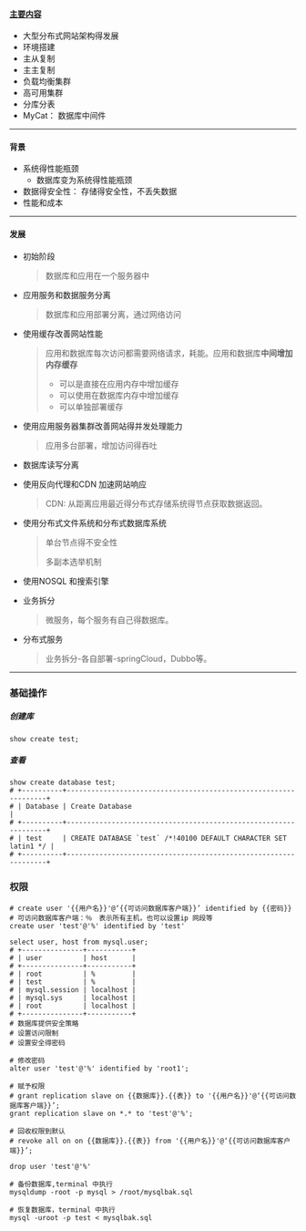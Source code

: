 #### [主要内容](https://www.bilibili.com/video/BV1A5411G7M2?p=3&spm_id_from=pageDriver)

* 大型分布式网站架构得发展
* 环境搭建
* 主从复制
* 主主复制
* 负载均衡集群
* 高可用集群
* 分库分表
* MyCat： 数据库中间件

---

#### 背景

* 系统得性能瓶颈
  * 数据库变为系统得性能瓶颈
* 数据得安全性： 存储得安全性，不丢失数据
* 性能和成本

---

#### 发展

* 初始阶段

  > 数据库和应用在一个服务器中

* 应用服务和数据服务分离

  > 数据库和应用部署分离，通过网络访问

* 使用缓存改善网站性能

  > 应用和数据库每次访问都需要网络请求，耗能。应用和数据库**中间增加内存缓存**
  >
  > * 可以是直接在应用内存中增加缓存
  > * 可以使用在数据库内存中增加缓存
  > * 可以单独部署缓存

* 使用应用服务器集群改善网站得并发处理能力

  > 应用多台部署，增加访问得吞吐

* 数据库读写分离

* 使用反向代理和CDN 加速网站响应

  > CDN: 从距离应用最近得分布式存储系统得节点获取数据返回。

* 使用分布式文件系统和分布式数据库系统

  > 单台节点得不安全性
  >
  > 多副本选举机制

* 使用NOSQL 和搜索引擎

* 业务拆分

  > 微服务，每个服务有自己得数据库。

* 分布式服务

  > 业务拆分-各自部署-springCloud，Dubbo等。

---

### 基础操作

##### 创建库

```shell
show create test;
```

##### 查看

```shell
show create database test;
# +----------+-----------------------------------------------------------------+
# | Database | Create Database                                                 |
# +----------+-----------------------------------------------------------------+
# | test     | CREATE DATABASE `test` /*!40100 DEFAULT CHARACTER SET latin1 */ |
# +----------+-----------------------------------------------------------------+
```

### 权限

``` 
# create user '{{用户名}}'@‘{{可访问数据库客户端}}’ identified by {{密码}}
# 可访问数据库客户端：％　表示所有主机，也可以设置ip 网段等
create user 'test'@'%' identified by 'test'

select user, host from mysql.user;
# +---------------+-----------+
# | user          | host      |
# +---------------+-----------+
# | root          | %         |
# | test          | %         |
# | mysql.session | localhost |
# | mysql.sys     | localhost |
# | root          | localhost |
# +---------------+-----------+
# 数据库提供安全策略
# 设置访问限制
# 设置安全得密码

# 修改密码
alter user 'test'@'%' identified by 'root1';

# 赋予权限
# grant replication slave on {{数据库}}.{{表}} to '{{用户名}}'@‘{{可访问数据库客户端}}’;
grant replication slave on *.* to 'test'@'%';

# 回收权限到默认
# revoke all on on {{数据库}}.{{表}} from '{{用户名}}'@‘{{可访问数据库客户端}}’;

drop user 'test'@'%'

# 备份数据库,terminal 中执行
mysqldump -root -p mysql > /root/mysqlbak.sql

# 恢复数据库，terminal 中执行
mysql -uroot -p test < mysqlbak.sql
```




